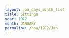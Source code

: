 ```yaml
---
layout: hoa_days_month_list
title: Sittings
year: 1972
month: JANUARY
permalink: /hoa/1972/Jan
---
```

